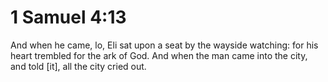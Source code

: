 # 1 Samuel 4:13

And when he came, lo, Eli sat upon a seat by the wayside watching: for his heart trembled for the ark of God. And when the man came into the city, and told [it], all the city cried out.